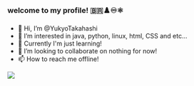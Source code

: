 ### welcome to my profile! 🇧🇷♟️♾️⚛️
- 👋 Hi, I’m @YukyoTakahashi
- 👀 I’m interested in java, python, linux, html, CSS and etc...
- 🌱 Currently I'm just learning!
- 💞️ I’m looking to collaborate on nothing for now!
- 📫 How to reach me offline!

![]( https://media.tenor.com/3ZI7-V0G60UAAAAd/hans-niemann-magnus-carlsen.gif )


<!--YukyoTakahashi/YukyoTakahashi is a ✨ special ✨ repository because its `README.md` (this file) appears on your GitHub profile.
You can click the Preview link to take a look at your changes.-->

